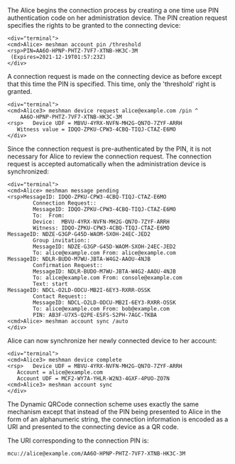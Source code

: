 
The Alice begins the connection process by creating a one time use PIN authentication code 
on her administration device. The PIN creation request specifies the rights to be granted
to the connecting device:


~~~~
<div="terminal">
<cmd>Alice> meshman account pin /threshold
<rsp>PIN=AA6O-HPNP-PHTZ-7VF7-XTNB-HK3C-3M
 (Expires=2021-12-19T01:57:23Z)
</div>
~~~~

A connection request is made on the connecting device as before except that this time 
the PIN is specified. This time, only the 'threshold' right is granted.


~~~~
<div="terminal">
<cmd>Alice3> meshman device request alice@example.com /pin ^
    AA6O-HPNP-PHTZ-7VF7-XTNB-HK3C-3M
<rsp>   Device UDF = MBVU-4YRX-NVFN-MH2G-QN7O-7ZYF-ARRH
   Witness value = IDQO-ZPKU-CPW3-4CBQ-TIQJ-CTAZ-E6MO
</div>
~~~~

Since the connection request is pre-authenticated by the PIN, it is not necessary for 
Alice to review the connection request. The connection request is accepted 
automatically when the administration device is synchronized:


~~~~
<div="terminal">
<cmd>Alice> meshman message pending
<rsp>MessageID: IDQO-ZPKU-CPW3-4CBQ-TIQJ-CTAZ-E6MO
        Connection Request::
        MessageID: IDQO-ZPKU-CPW3-4CBQ-TIQJ-CTAZ-E6MO
        To:  From: 
        Device:  MBVU-4YRX-NVFN-MH2G-QN7O-7ZYF-ARRH
        Witness: IDQO-ZPKU-CPW3-4CBQ-TIQJ-CTAZ-E6MO
MessageID: NDZE-G3GP-G45D-WAOM-SXOH-24EC-JED2
        Group invitation::
        MessageID: NDZE-G3GP-G45D-WAOM-SXOH-24EC-JED2
        To: alice@example.com From: alice@example.com
MessageID: NDLR-BUDO-M7WU-JBTA-W4G2-AAOU-4NJB
        Confirmation Request::
        MessageID: NDLR-BUDO-M7WU-JBTA-W4G2-AAOU-4NJB
        To: alice@example.com From: console@example.com
        Text: start
MessageID: NDCL-O2LD-ODCU-MB2I-6EY3-RXRR-OSSK
        Contact Request::
        MessageID: NDCL-O2LD-ODCU-MB2I-6EY3-RXRR-OSSK
        To: alice@example.com From: bob@example.com
        PIN: AB3F-U7X5-Q2PE-ESFS-S2PH-7AGC-TKBA
<cmd>Alice> meshman account sync /auto
</div>
~~~~

Alice can now synchronize her newly connected device to her account:


~~~~
<div="terminal">
<cmd>Alice3> meshman device complete
<rsp>   Device UDF = MBVU-4YRX-NVFN-MH2G-QN7O-7ZYF-ARRH
   Account = alice@example.com
   Account UDF = MCF2-WY7A-YHLR-W2N3-4GXF-4PUO-ZO7N
<cmd>Alice3> meshman account sync
</div>
~~~~

The Dynamic QRCode connection scheme uses exactly the same mechanism except that instead 
of the PIN being presented to Alice in the form of an alphanumeric string, the connection
information is encoded as a URI and presented to the connecting device as a QR code.

The URI corresponding to the connection PIN is:

~~~~
mcu://alice@example.com/AA6O-HPNP-PHTZ-7VF7-XTNB-HK3C-3M
~~~~



